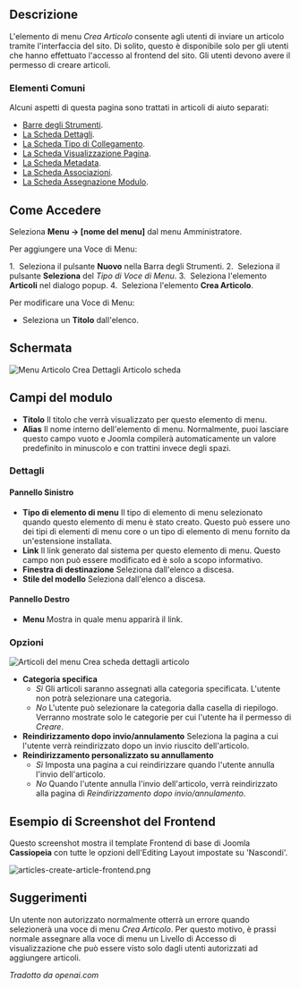 <!-- Filename: Help4.x:Menu_Item:_Create_Article / Display title: Crea Articolo -->

## Descrizione

L'elemento di menu *Crea Articolo* consente agli utenti di inviare un articolo tramite l'interfaccia del sito. Di solito, questo è disponibile solo per gli utenti che hanno effettuato l'accesso al frontend del sito. Gli utenti devono avere il permesso di creare articoli.

### Elementi Comuni

Alcuni aspetti di questa pagina sono trattati in articoli di aiuto separati:

* [Barre degli Strumenti](jdocmanual?article=help/common-elements/toolbars).
* [La Scheda Dettagli](jdocmanual?article=help/menu-items-common/menu-item-details).
* [La Scheda Tipo di Collegamento](jdocmanual?article=help/menu-items-common/menu-item-link-type).
* [La Scheda Visualizzazione Pagina](jdocmanual?article=help/menu-items-common/menu-item-page-display).
* [La Scheda Metadata](jdocmanual?article=help/menu-items-common/menu-item-metadata).
* [La Scheda Associazioni](jdocmanual?article=help/common-elements/edit-associations).
* [La Scheda Assegnazione Modulo](jdocmanual?article=help/menu-items-common/menu-item-module-assignment).

## Come Accedere

Seleziona **Menu → \[nome del menu\]** dal menu Amministratore.

Per aggiungere una Voce di Menu:

1.  Seleziona il pulsante **Nuovo** nella Barra degli Strumenti.
2.  Seleziona il pulsante **Seleziona** del *Tipo di Voce di Menu*.
3.  Seleziona l'elemento **Articoli** nel dialogo popup.
4.  Seleziona l'elemento **Crea Articolo**.

Per modificare una Voce di Menu:

- Seleziona un **Titolo** dall'elenco.

## Schermata

![Menu Articolo Crea Dettagli Articolo scheda](../../../it/images/menu-items/articles-create-article-details-tab.png)

## Campi del modulo

- **Titolo** Il titolo che verrà visualizzato per questo elemento di menu.
- **Alias** Il nome interno dell'elemento di menu. Normalmente, puoi lasciare
  questo campo vuoto e Joomla compilerà automaticamente un valore predefinito 
  in minuscolo e con trattini invece degli spazi.

### Dettagli

#### Pannello Sinistro

- **Tipo di elemento di menu** Il tipo di elemento di menu selezionato quando 
  questo elemento di menu è stato creato. Questo può essere uno dei tipi di 
  elementi di menu core o un tipo di elemento di menu fornito da un'estensione
  installata. 
- **Link** Il link generato dal sistema per questo elemento di menu. Questo campo 
  non può essere modificato ed è solo a scopo informativo.
- **Finestra di destinazione** Seleziona dall'elenco a discesa.
- **Stile del modello** Seleziona dall'elenco a discesa.

#### Pannello Destro

- **Menu** Mostra in quale menu apparirà il link.

### Opzioni

![Articoli del menu Crea scheda dettagli articolo](../../../it/images/menu-items/articles-create-article-options-tab.png)

- **Categoria specifica**
  - *Sì* Gli articoli saranno assegnati alla categoria specificata. L'utente 
    non potrà selezionare una categoria.
  - *No* L'utente può selezionare la categoria dalla casella di riepilogo. 
    Verranno mostrate solo le categorie per cui l'utente ha il permesso 
    di *Creare*.
- **Reindirizzamento dopo invio/annulamento** Seleziona la pagina a cui l'utente 
  verrà reindirizzato dopo un invio riuscito dell'articolo.
- **Reindirizzamento personalizzato su annullamento**
  - *Sì* Imposta una pagina a cui reindirizzare quando l'utente annulla 
    l'invio dell'articolo.
  - *No* Quando l'utente annulla l'invio dell'articolo, verrà reindirizzato 
    alla pagina di *Reindirizzamento dopo invio/annulamento*.

## Esempio di Screenshot del Frontend

Questo screenshot mostra il template Frontend di base di Joomla **Cassiopeia** con tutte le opzioni 
dell'Editing Layout impostate su 'Nascondi'.

![articles-create-article-frontend.png](../../../en/images/menu-items/articles-create-article-frontend.png)

## Suggerimenti

Un utente non autorizzato normalmente otterrà un errore quando selezionerà una voce di menu *Crea Articolo*. Per questo motivo, è prassi normale assegnare alla voce di menu un Livello di Accesso di visualizzazione che può essere visto solo dagli utenti autorizzati ad aggiungere articoli.

*Tradotto da openai.com*

